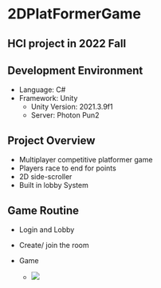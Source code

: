 # 2DPlatFormerGame
HCI project in 2022 Fall 
--------------

## Development Environment
- Language: C#
- Framework: Unity
    - Unity Version: 2021.3.9f1 
    - Server: Photon Pun2

## Project Overview
- Multiplayer competitive platformer game
- Players race to end for points
- 2D side-scroller
- Built in lobby System

## Game Routine
- Login and Lobby


- Create/ join the room

- Game
    - <img src="https://github.com/HAEUL99/2DPlatFormerGame/issues/1#issue-1483208376">




